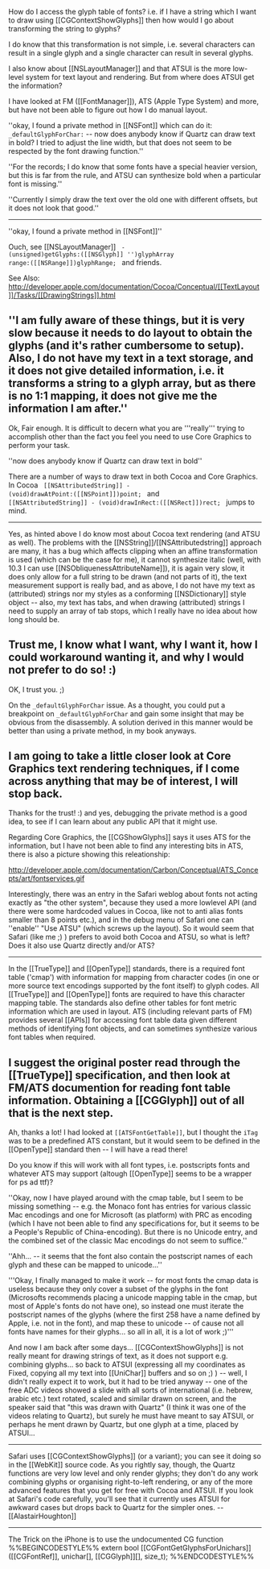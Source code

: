 How do I access the glyph table of fonts? i.e. if I have a string which I want to draw using [[CGContextShowGlyphs]] then how would I go about transforming the string to glyphs?

I do know that this transformation is not simple, i.e. several characters can result in a single glyph and a single character can result in several glyphs.

I also know about [[NSLayoutManager]] and that ATSUI is the more low-level system for text layout and rendering. But from where does ATSUI get the information?

I have looked at FM ([[FontManager]]), ATS (Apple Type System) and more, but have not been able to figure out how I do manual layout.

''okay, I found a private method in [[NSFont]] which can do it: <code>_defaultGlyphForChar:</code> -- now does anybody know if Quartz can draw text in bold? I tried to adjust the line width, but that does not seem to be respected by the font drawing function.''

''For the records; I do know that some fonts have a special heavier version, but this is far from the rule, and ATSU can synthesize bold when a particular font is missing.''

''Currently I simply draw the text over the old one with different offsets, but it does not look that good.''

----
''okay, I found a private method in [[NSFont]]''

Ouch, see [[NSLayoutManager]] <code> - (unsigned)getGlyphs:([[NSGlyph]] '')glyphArray range:([[NSRange]])glyphRange; </code> and friends.

See Also: http://developer.apple.com/documentation/Cocoa/Conceptual/[[TextLayout]]/Tasks/[[DrawingStrings]].html

''I am fully aware of these things, but it is very slow because it needs to do layout to obtain the glyphs (and it's rather cumbersome to setup). Also, I do not have my text in a text storage, and it does not give detailed information, i.e. it transforms a string to a glyph array, but as there is no 1:1 mapping, it does not give me the information I am after.''
----

Ok, Fair enough. It is difficult to decern what you are '''really''' trying to accomplish other than the fact you feel you need to use Core Graphics to perform your task.

''now does anybody know if Quartz can draw text in bold''

There are a number of ways to draw text in both Cocoa and Core Graphics. In Cocoa <code> [[NSAttributedString]] - (void)drawAtPoint:([[NSPoint]])point; </code> and <code> [[NSAttributedString]] - (void)drawInRect:([[NSRect]])rect; </code> jumps to mind.

----

Yes, as hinted above I do know most about Cocoa text rendering (and ATSU as well). The problems with the [[NSString]]/[[NSAttributedstring]] approach are many, it has a bug which affects clipping when an affine transformation is used (which can be the case for me), it cannot synthesize italic (well, with 10.3 I can use [[NSObliquenessAttributeName]]), it is again very slow, it does only allow for a full string to be drawn (and not parts of it), the text measurement support is really bad, and as above, I do not have my text as (attributed) strings nor my styles as a conforming [[NSDictionary]] style object -- also, my text has tabs, and when drawing (attributed) strings I need to supply an array of tab stops, which I really have no idea about how long should be.

Trust me, I know what I want, why I want it, how I could workaround wanting it, and why I would not prefer to do so! :)
----
OK, I trust you. ;)

On the <code>_defaultGlyphForChar</code> issue. As a thought, you could put a breakpoint on <code>_defaultGlyphForChar</code> and gain some insight that may be obvious from the disassembly. A solution derived in this manner would be better than using a private method, in my book anyways.

I am going to take a little closer look at Core Graphics text rendering techniques, if I come across anything that may be of interest, I will stop back.
----
Thanks for the trust! :) and yes, debugging the private method is a good idea, to see if I can learn about any public API that it might use.

Regarding Core Graphics, the [[CGShowGlyphs]] says it uses ATS for the information, but I have not been able to find any interesting bits in ATS, there is also a picture showing this releationship:

http://developer.apple.com/documentation/Carbon/Conceptual/ATS_Concepts/art/fontservices.gif

Interestingly, there was an entry in the Safari weblog about fonts not acting exactly as "the other system", because they used a more lowlevel API (and there were some hardcoded values in Cocoa, like not to anti alias fonts smaller than 8 points etc.), and in the debug menu of Safari one can ''enable'' "Use ATSU" (which screws up the layout). So it would seem that Safari (like me ;) ) prefers to avoid both Cocoa and ATSU, so what is left? Does it also use Quartz directly and/or ATS?

----
In the [[TrueType]] and [[OpenType]] standards, there is a required font table ('cmap') with information for mapping from character codes (in one or more source text encodings supported by the font itself) to glyph codes.  All [[TrueType]] and [[OpenType]] fonts are required to have this character mapping table.  The standards also define other tables for font metric information which are used in layout.  ATS (including relevant parts of FM) provides several [[APIs]] for accessing font table data given different methods of identifying font objects, and can sometimes synthesize various font tables when required.

I suggest the original poster read through the [[TrueType]] specification, and then look at FM/ATS documention for reading font table information.  Obtaining a [[CGGlyph]] out of all that is the next step.
----
Ah, thanks a lot! I had looked at <code>[[ATSFontGetTable]]</code>, but I thought the <code>iTag</code> was to be a predefined ATS constant, but it would seem to be defined in the [[OpenType]] standard then -- I will have a read there!

Do you know if this will work with all font types, i.e. postscripts fonts and whatever ATS may support (altough [[OpenType]] seems to be a wrapper for ps ad ttf)?

''Okay, now I have played around with the cmap table, but I seem to be missing something -- e.g. the Monaco font has entries for various classic Mac encodings and one for Microsoft (as platform) with PRC as encoding (which I have not been able to find any specifications for, but it seems to be a People's Republic of China-encoding). But there is no Unicode entry, and the combined set of the classic Mac encodings do not seem to suffice.''

''Ahh... -- it seems that the font also contain the postscript names of each glyph and these can be mapped to unicode...''

'''Okay, I finally managed to make it work -- for most fonts the cmap data is useless because they only cover a subset of the glyphs in the font (Microsofts recommends placing a unicode mapping table in the cmap, but most of Apple's fonts do not have one), so instead one must iterate the postscript names of the glyphs (where the first 258 have a name defined by Apple, i.e. not in the font), and map these to unicode -- of cause not all fonts have names for their glyphs... so all in all, it is a lot of work ;)'''

And now I am back after some days... [[CGContextShowGlyphs]] is not really meant for drawing strings of text, as it does not support e.g. combining glyphs... so back to ATSUI (expressing all my coordinates as Fixed, copying all my text into [[UniChar]] buffers and so on ;) ) -- well, I didn't really expect it to work, but it had to be tried anyway -- one of the free ADC videos showed a slide with all sorts of international (i.e. hebrew, arabic etc.) text rotated, scaled and similar drawn on screen, and the speaker said that "this was drawn with Quartz" (I think it was one of the videos relating to Quartz), but surely he must have meant to say ATSUI, or perhaps he ment drawn by Quartz, but one glyph at a time, placed by ATSUI...

----

Safari uses [[CGContextShowGlyphs]] (or a variant); you can see it doing so in the [[WebKit]] source code. As you rightly say, though, the Quartz functions are very low level and only render glyphs; they don't do any work combining glyphs or organising right-to-left rendering, or any of the more advanced features that you get for free with Cocoa and ATSUI. If you look at Safari's code carefully, you'll see that it currently uses ATSUI for awkward cases but drops back to Quartz for the simpler ones. -- [[AlastairHoughton]]

----

The Trick on the iPhone is to use the undocumented CG function 
%%BEGINCODESTYLE%%
extern bool [[CGFontGetGlyphsForUnichars]]([[CGFontRef]], unichar[], [[CGGlyph]][], size_t);
%%ENDCODESTYLE%%
